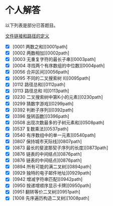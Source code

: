 # 个人解答

以下列表是部分已答题目。

[文件链接和路径的定义](../link_path.md ':include')


- [x] [0001 两数之和][0001path]
- [x] [0002 两数相加][0002path]
- [x] [0003 无重复字符的最长子串][0003path]
- [x] [0004 寻找两个有序数组的中位数][0004path]
- [x] [0056 合并区间][0056path]
- [x] [0095 不同的二叉搜索树 II][0095path]
- [x] [0112 路径总和][0112path]
- [x] [0113 路径总和 II][0113path]
- [x] [0230 二叉搜索树中第K小的元素][0230path]
- [x] [0299 猜数字游戏][0299path]
- [x] [0392 判断子序列][0392path]
- [x] [0396 旋转函数][0396path]
- [x] [0508 出现次数最多的子树元素和][0508path]
- [x] [0537 复数乘法][0537path]
- [x] [0540 有序数组中的单一元素][0540path]
- [x] [0807 保持城市天际线][0807path]
- [x] [0873 最长的斐波那契子序列的长度][0873path]
- [x] [0876 链表的中间结点][0876path]
- [x] [0876 链表的中间结点][0876path]  
- [x] [0894 所有可能的满二叉树][0894path]
- [x] [0929 独特的电子邮件地址][0929path]
- [x] [0942 增减字符串匹配][0942path]
- [x] [0950 按递增顺序显示卡牌][0950path]
- [x] [0951 翻转等价二叉树][0951path]
- [x] [1008 先序遍历构造二叉树][1008path]